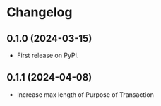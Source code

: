 # Changelog

## 0.1.0 (2024-03-15)

* First release on PyPI.


## 0.1.1 (2024-04-08)

* Increase max length of Purpose of Transaction
